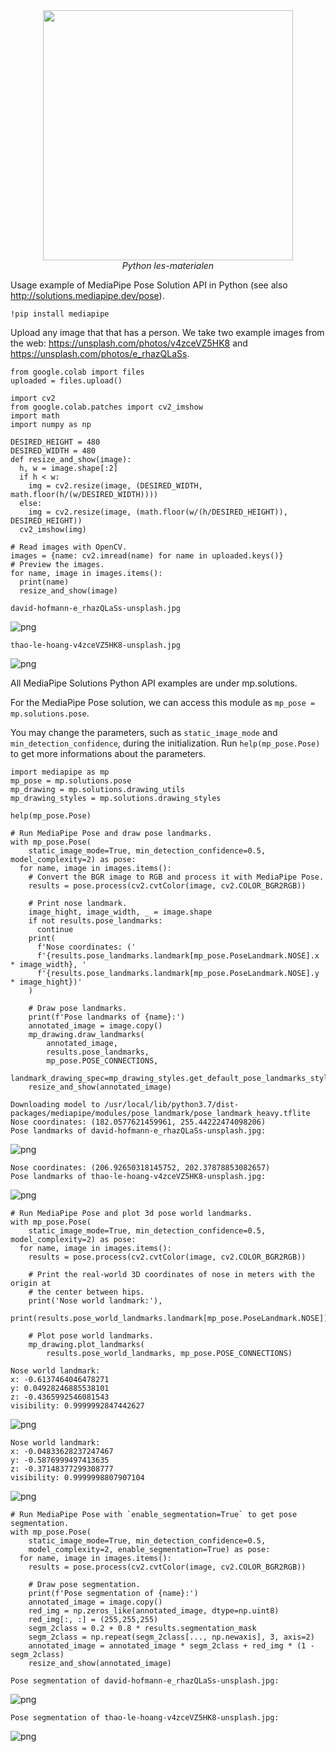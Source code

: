 <center>
    <img src='https://intecbrussel.be/img/logo3.png' width='400px' height='auto'/>
    <br/>
    <em>Python les-materialen</em>
</center>

Usage example of MediaPipe Pose Solution API in Python (see also http://solutions.mediapipe.dev/pose).


```
!pip install mediapipe
```

Upload any image that that has a person. We take two example images from the web: https://unsplash.com/photos/v4zceVZ5HK8 and https://unsplash.com/photos/e_rhazQLaSs.



```
from google.colab import files
uploaded = files.upload()
```


```
import cv2
from google.colab.patches import cv2_imshow
import math
import numpy as np

DESIRED_HEIGHT = 480
DESIRED_WIDTH = 480
def resize_and_show(image):
  h, w = image.shape[:2]
  if h < w:
    img = cv2.resize(image, (DESIRED_WIDTH, math.floor(h/(w/DESIRED_WIDTH))))
  else:
    img = cv2.resize(image, (math.floor(w/(h/DESIRED_HEIGHT)), DESIRED_HEIGHT))
  cv2_imshow(img)

# Read images with OpenCV.
images = {name: cv2.imread(name) for name in uploaded.keys()}
# Preview the images.
for name, image in images.items():
  print(name)   
  resize_and_show(image)
```

    david-hofmann-e_rhazQLaSs-unsplash.jpg
    


    
![png](06-%20Mediapipe%20pose_files/06-%20Mediapipe%20pose_5_1.png)
    


    thao-le-hoang-v4zceVZ5HK8-unsplash.jpg
    


    
![png](06-%20Mediapipe%20pose_files/06-%20Mediapipe%20pose_5_3.png)
    


All MediaPipe Solutions Python API examples are under mp.solutions.

For the MediaPipe Pose solution, we can access this module as `mp_pose = mp.solutions.pose`.

You may change the parameters, such as `static_image_mode` and `min_detection_confidence`, during the initialization. Run `help(mp_pose.Pose)` to get more informations about the parameters.


```
import mediapipe as mp
mp_pose = mp.solutions.pose
mp_drawing = mp.solutions.drawing_utils 
mp_drawing_styles = mp.solutions.drawing_styles

help(mp_pose.Pose)
```


```
# Run MediaPipe Pose and draw pose landmarks.
with mp_pose.Pose(
    static_image_mode=True, min_detection_confidence=0.5, model_complexity=2) as pose:
  for name, image in images.items():
    # Convert the BGR image to RGB and process it with MediaPipe Pose.
    results = pose.process(cv2.cvtColor(image, cv2.COLOR_BGR2RGB))
    
    # Print nose landmark.
    image_hight, image_width, _ = image.shape
    if not results.pose_landmarks:
      continue
    print(
      f'Nose coordinates: ('
      f'{results.pose_landmarks.landmark[mp_pose.PoseLandmark.NOSE].x * image_width}, '
      f'{results.pose_landmarks.landmark[mp_pose.PoseLandmark.NOSE].y * image_hight})'
    )

    # Draw pose landmarks.
    print(f'Pose landmarks of {name}:')
    annotated_image = image.copy()
    mp_drawing.draw_landmarks(
        annotated_image,
        results.pose_landmarks,
        mp_pose.POSE_CONNECTIONS,
        landmark_drawing_spec=mp_drawing_styles.get_default_pose_landmarks_style())
    resize_and_show(annotated_image)
```

    Downloading model to /usr/local/lib/python3.7/dist-packages/mediapipe/modules/pose_landmark/pose_landmark_heavy.tflite
    Nose coordinates: (182.0577621459961, 255.44222474098206)
    Pose landmarks of david-hofmann-e_rhazQLaSs-unsplash.jpg:
    


    
![png](06-%20Mediapipe%20pose_files/06-%20Mediapipe%20pose_8_1.png)
    


    Nose coordinates: (206.92650318145752, 202.37878853082657)
    Pose landmarks of thao-le-hoang-v4zceVZ5HK8-unsplash.jpg:
    


    
![png](06-%20Mediapipe%20pose_files/06-%20Mediapipe%20pose_8_3.png)
    



```
# Run MediaPipe Pose and plot 3d pose world landmarks.
with mp_pose.Pose(
    static_image_mode=True, min_detection_confidence=0.5, model_complexity=2) as pose:
  for name, image in images.items():
    results = pose.process(cv2.cvtColor(image, cv2.COLOR_BGR2RGB))

    # Print the real-world 3D coordinates of nose in meters with the origin at
    # the center between hips.
    print('Nose world landmark:'),
    print(results.pose_world_landmarks.landmark[mp_pose.PoseLandmark.NOSE])
    
    # Plot pose world landmarks.
    mp_drawing.plot_landmarks(
        results.pose_world_landmarks, mp_pose.POSE_CONNECTIONS)
```

    Nose world landmark:
    x: -0.6137464046478271
    y: 0.04928246885538101
    z: -0.4365992546081543
    visibility: 0.9999992847442627
    
    


    
![png](06-%20Mediapipe%20pose_files/06-%20Mediapipe%20pose_9_1.png)
    


    Nose world landmark:
    x: -0.04833628237247467
    y: -0.5876999497413635
    z: -0.37148377299308777
    visibility: 0.9999998807907104
    
    


    
![png](06-%20Mediapipe%20pose_files/06-%20Mediapipe%20pose_9_3.png)
    



```
# Run MediaPipe Pose with `enable_segmentation=True` to get pose segmentation.
with mp_pose.Pose(
    static_image_mode=True, min_detection_confidence=0.5, 
    model_complexity=2, enable_segmentation=True) as pose:
  for name, image in images.items():
    results = pose.process(cv2.cvtColor(image, cv2.COLOR_BGR2RGB))

    # Draw pose segmentation.
    print(f'Pose segmentation of {name}:')
    annotated_image = image.copy()
    red_img = np.zeros_like(annotated_image, dtype=np.uint8)
    red_img[:, :] = (255,255,255)
    segm_2class = 0.2 + 0.8 * results.segmentation_mask
    segm_2class = np.repeat(segm_2class[..., np.newaxis], 3, axis=2)
    annotated_image = annotated_image * segm_2class + red_img * (1 - segm_2class)
    resize_and_show(annotated_image)
```

    Pose segmentation of david-hofmann-e_rhazQLaSs-unsplash.jpg:
    


    
![png](06-%20Mediapipe%20pose_files/06-%20Mediapipe%20pose_10_1.png)
    


    Pose segmentation of thao-le-hoang-v4zceVZ5HK8-unsplash.jpg:
    


    
![png](06-%20Mediapipe%20pose_files/06-%20Mediapipe%20pose_10_3.png)
    

